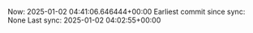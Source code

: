 Now: 2025-01-02 04:41:06.646444+00:00 Earliest commit since sync: None Last sync: 2025-01-02 04:02:55+00:00

